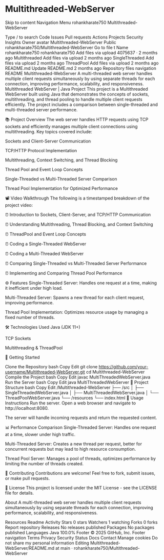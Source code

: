# Multithreaded-WebServer
Skip to content
Navigation Menu
rohankharate750
Multithreaded-WebServer

Type / to search
Code
Issues
Pull requests
Actions
Projects
Security
Insights
Owner avatar
Multithreaded-WebServer
Public
rohankharate750/Multithreaded-WebServer
Go to file
t
Name		
rohankharate750
rohankharate750
Add files via upload
4075637
 · 
2 months ago
Multithreaded
Add files via upload
2 months ago
SingleThreaded
Add files via upload
2 months ago
ThreadPool
Add files via upload
2 months ago
README.md
Update README.md
2 months ago
Repository files navigation
README
Multithreaded-WebServer
A multi-threaded web server handles multiple client requests simultaneously by using separate threads for each connection, improving performance, scalability, and responsiveness. Multithreaded WebServer | Java Project This project is a Multithreaded WebServer built using Java that demonstrates the concepts of sockets, multithreading, and thread pooling to handle multiple client requests efficiently. The project includes a comparison between single-threaded and multi-threaded server performance.

📚 Project Overview The web server handles HTTP requests using TCP sockets and efficiently manages multiple client connections using multithreading. Key topics covered include:

Sockets and Client-Server Communication

TCP/HTTP Protocol Implementation

Multithreading, Context Switching, and Thread Blocking

Thread Pool and Event Loop Concepts

Single-Threaded vs Multi-Threaded Server Comparison

Thread Pool Implementation for Optimized Performance

📽️ Video Walkthrough The following is a timestamped breakdown of the project video:

⏰ Introduction to Sockets, Client-Server, and TCP/HTTP Communication

⏰ Understanding Multithreading, Thread Blocking, and Context Switching

⏰ ThreadPool and Event Loop Concepts

⏰ Coding a Single-Threaded WebServer

⏰ Coding a Multi-Threaded WebServer

⏰ Comparing Single-Threaded vs Multi-Threaded Server Performance

⏰ Implementing and Comparing Thread Pool Performance

⚙️ Features Single-Threaded Server: Handles one request at a time, making it inefficient under high load.

Multi-Threaded Server: Spawns a new thread for each client request, improving performance.

Thread Pool Implementation: Optimizes resource usage by managing a fixed number of threads.

🛠️ Technologies Used Java (JDK 11+)

TCP Sockets

Multithreading & ThreadPool

🚀 Getting Started

Clone the Repository bash Copy Edit git clone https://github.com/your-username/Multithreaded-WebServer.git cd Multithreaded-WebServer
Compile the Project bash Copy Edit javac MultiThreadedWebServer.java
Run the Server bash Copy Edit java MultiThreadedWebServer 📂 Project Structure bash Copy Edit /Multithreaded-WebServer ├── /src │ ├── SingleThreadedWebServer.java │ ├── MultiThreadedWebServer.java │ └── ThreadPoolWebServer.java └── /resources └── index.html 📝 Usage Instructions Run the server.
Open a web browser and navigate to http://localhost:8080.

The server will handle incoming requests and return the requested content.

📊 Performance Comparison Single-Threaded Server: Handles one request at a time, slower under high traffic.

Multi-Threaded Server: Creates a new thread per request, better for concurrent requests but may lead to high resource consumption.

Thread Pool Server: Manages a pool of threads, optimizes performance by limiting the number of threads created.

🤝 Contributing Contributions are welcome! Feel free to fork, submit issues, or make pull requests.

📄 License This project is licensed under the MIT License - see the LICENSE file for details.

About
A multi-threaded web server handles multiple client requests simultaneously by using separate threads for each connection, improving performance, scalability, and responsiveness.

Resources
 Readme
 Activity
Stars
 0 stars
Watchers
 1 watching
Forks
 0 forks
Report repository
Releases
No releases published
Packages
No packages published
Languages
Java
100.0%
Footer
© 2025 GitHub, Inc.
Footer navigation
Terms
Privacy
Security
Status
Docs
Contact
Manage cookies
Do not share my personal information
Editing Multithreaded-WebServer/README.md at main · rohankharate750/Multithreaded-WebServer
